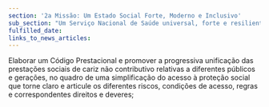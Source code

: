 ```yaml
---
section: '2a Missão: Um Estado Social Forte, Moderno e Inclusivo'
sub_section: "Um Serviço Nacional de Saúde universal, forte e resiliente"
fulfilled_date:
links_to_news_articles:
---
```


Elaborar um Código Prestacional e promover a progressiva unificação das prestações sociais de cariz não contributivo relativas a diferentes públicos e gerações, no quadro de uma simplificação do acesso à proteção social que torne claro e articule os diferentes riscos, condições de acesso, regras e correspondentes direitos e deveres;